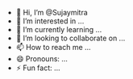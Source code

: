 - 👋 Hi, I’m @Sujaymitra
- 👀 I’m interested in ...
- 🌱 I’m currently learning ...
- 💞️ I’m looking to collaborate on ...
- 📫 How to reach me ...
- 😄 Pronouns: ...
- ⚡ Fun fact: ...

<!---
Sujaymitra/Sujaymitra is a ✨ special ✨ repository because its `README.md` (this file) appears on your GitHub profile.
You can click the Preview link to take a look at your changes.
-

